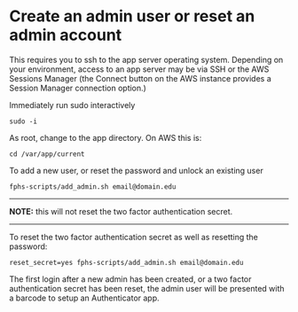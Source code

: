 # Create an admin user or reset an admin account

This requires you to ssh to the app server operating system. Depending on your environment, access to an app server may be via SSH or the AWS Sessions Manager (the Connect button on the AWS instance provides a Session Manager connection option.)

Immediately run sudo interactively

    sudo -i

As root, change to the app directory. On AWS this is:

    cd /var/app/current

To add a new user, or reset the password and unlock an existing user

    fphs-scripts/add_admin.sh email@domain.edu

---

**NOTE:** this will not reset the two factor authentication secret.

---

To reset the two factor authentication secret as well as resetting the password:

    reset_secret=yes fphs-scripts/add_admin.sh email@domain.edu

The first login after a new admin has been created, or a two factor authentication secret has been reset, the admin user will be presented with a barcode to setup an Authenticator app.
